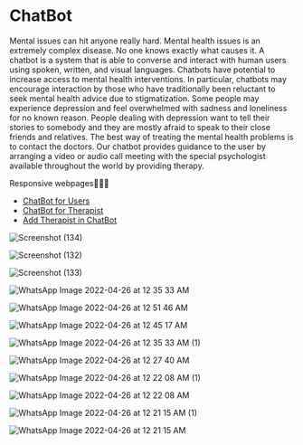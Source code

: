 # ChatBot
Mental issues can hit anyone really hard. Mental health issues is an extremely complex disease. No one knows exactly what causes it. A chatbot is a system that is able to converse and interact with human users using spoken, written, and visual languages. Chatbots have potential to increase access to mental health interventions. In particular, chatbots may encourage interaction by those who have traditionally been reluctant to seek mental health advice due to stigmatization.  Some people may experience depression and feel overwhelmed with sadness and loneliness for no known reason. People dealing with depression want to tell their stories to somebody and they are mostly afraid to speak to their close friends and relatives. The best way of treating the mental health problems is to contact the doctors. Our chatbot provides guidance to the user by arranging a video or audio call meeting with the special psychologist available throughout the world by providing therapy.

Responsive webpages🤩🤩🤩

* [ChatBot for Users](https://chatbot-webrun.netlify.app)
* [ChatBot for Therapist](https://chatbot-fortherapist.netlify.app)
* [Add Therapist in ChatBot](https://chatbot-add-therapist.netlify.app)


![Screenshot (134)](https://user-images.githubusercontent.com/60483672/174474629-9cdb8105-6bac-402a-9cea-05b5852ff626.png)

![Screenshot (132)](https://user-images.githubusercontent.com/60483672/174474632-ee4f2f89-30d0-40fd-8570-209d7af98f4f.png)

![Screenshot (133)](https://user-images.githubusercontent.com/60483672/174474633-15efbed1-0545-4c2a-aa99-70574b6e94e9.png)

![WhatsApp Image 2022-04-26 at 12 35 33 AM](https://user-images.githubusercontent.com/60483672/174474730-c5dbb868-4af3-491b-8b23-a169e194b889.jpeg)

![WhatsApp Image 2022-04-26 at 12 51 46 AM](https://user-images.githubusercontent.com/60483672/174474733-1729990d-6be2-4889-a6cd-c9fd0d14f6f2.jpeg)

![WhatsApp Image 2022-04-26 at 12 45 17 AM](https://user-images.githubusercontent.com/60483672/174474734-34d6cfbe-5c2f-4f83-a7ec-4ec55bc3a5f8.jpeg)

![WhatsApp Image 2022-04-26 at 12 35 33 AM (1)](https://user-images.githubusercontent.com/60483672/174474736-bba0db4e-00e5-4fdb-86f1-93093f69d2b0.jpeg)

![WhatsApp Image 2022-04-26 at 12 27 40 AM](https://user-images.githubusercontent.com/60483672/174474738-b88bebf1-bd38-4086-b1c2-94717eba540a.jpeg)

![WhatsApp Image 2022-04-26 at 12 22 08 AM (1)](https://user-images.githubusercontent.com/60483672/174474739-e1761e60-916c-4f20-a425-e154212a643e.jpeg)

![WhatsApp Image 2022-04-26 at 12 22 08 AM](https://user-images.githubusercontent.com/60483672/174474740-90aea4dc-030f-41ac-916d-9597b14880fc.jpeg)

![WhatsApp Image 2022-04-26 at 12 21 15 AM (1)](https://user-images.githubusercontent.com/60483672/174474741-e893c242-9acb-4970-adf2-16fc30ced3c6.jpeg)

![WhatsApp Image 2022-04-26 at 12 21 15 AM](https://user-images.githubusercontent.com/60483672/174474742-5a7fcf2e-c9e9-4f24-a7e4-1994dfd4db60.jpeg)
